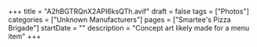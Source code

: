 +++
title = "A2hBGTRQnX2API6ksQTh.avif"
draft = false
tags = ["Photos"]
categories = ["Unknown Manufacturers"]
pages = ["Smartee's Pizza Brigade"]
startDate = ""
description = "Concept art likely made for a menu item"
+++
